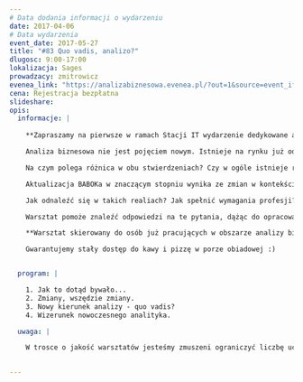 ```yaml
---
# Data dodania informacji o wydarzeniu
date: 2017-04-06
# Data wydarzenia
event_date: 2017-05-27
title: "#83 Quo vadis, analizo?"
dlugosc: 9:00-17:00
lokalizacja: Sages
prowadzacy: zmitrowicz
evenea_link: "https://analizabiznesowa.evenea.pl/?out=1&source=event_iframe"
cena: Rejestracja bezpłatna
slideshare:
opis:
  informacje: |
    
    **Zapraszamy na pierwsze w ramach Stacji IT wydarzenie dedykowane analitykom biznesowym. Spotkanie poprowadzi Karolina Zmitrowicz - ekspert z obszaru analizy biznesowej.**

    Analiza biznesowa nie jest pojęciem nowym. Istnieje na rynku już od jakiegoś czasu, przy czym najbardziej znaną i uznaną interpretację tego obszaru zawdzięczamy BABOK Guide, którego starsza wersja definiowała analizę jako "zestaw zadań, wiedzy, narzędzi i technik niezbędnych do identyfikacji potrzeb biznesowych i określenia rozwiązań dla problemów biznesowych". Ta interpretacja - rozumiana przez zainteresowanych w większym lub mniejszym stopniu - funkcjonowała w środowisku przez dłuższy czas. Nowa wersja BABOKa postanowiła zmienić ten stan rzeczy wprowadzając pozornie drobną modyfikację do definicji i podając nowe wyjaśnienie: analiza to "praktyka umożliwiająca zmianę organizacji poprzez określenie potrzeb i rekomendowanie rozwiązań dostarczających interesariuszom wartość". 

    Na czym polega różnica w obu stwierdzeniach? Czy w ogóle istnieje różnica (poza oczywistą różnicą w sformułowaniu)? Dlaczego BABOK zmodyfikował swoją modelową wręcz definicję zawodu analityka? 

    Aktualizacja BABOKa w znaczącym stopniu wynika ze zmian w kontekście pracy analityka i samym umiejscowieniu analizy biznesowej w procesach organizacyjnych. Świat biznesu i IT zmienia się nieustannie dążąc do osiągania coraz bardziej efektywnych wyników, łączenia rozwiązań pochodzących z różnorodnych obszarów i dostarczania dóbr spełniających jawne i ukryte potrzeby konsumentów i zostawiających konkurencję daleko w tyle. Więcej, szybciej, lepiej, taniej - te wskazówki przyświecają pracy współczesnego analityka.

    Jak odnaleźć się w takich realiach? Jak spełnić wymagania profesji? Czy dotychczasowa wiedza i kompetencje wystarczają?

    Warsztat pomoże znaleźć odpowiedzi na te pytania, dążąc do opracowania modelu kompetencji idealnego nowoczesnego analityka biznesowego. 

    **Warsztat skierowany do osób już pracujących w obszarze analizy biznesowej i systemowej. Uczestnicy podczas warsztatu korzystają z własnych laptopów.** 

    Gwarantujemy stały dostęp do kawy i pizzę w porze obiadowej :)


  program: |

    1. Jak to dotąd bywało... 
    2. Zmiany, wszędzie zmiany.
    3. Nowy kierunek analizy - quo vadis? 
    4. Wizerunek nowoczesnego analityka.

  uwaga: |

    W trosce o jakość warsztatów jesteśmy zmuszeni ograniczyć liczbę uczestników. **Kwalifikacja odbywa się na podstawie odpowiedzi udzielonych w formularzu zgłoszeniowym oraz - w dalszym kroku - kolejności zgłoszeń.** Potwierdzenie udziału w warsztatach wraz z instrukcją przygotowania środowiska otrzymasz najpóźniej na 5 dni przed planowaną datą wydarzenia.
 

---
```


